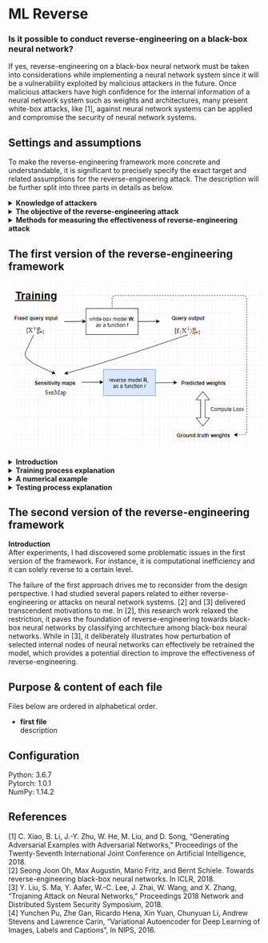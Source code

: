 # ML Reverse

### Is it possible to conduct reverse-engineering on a black-box neural network?
If yes, reverse-engineering on a black-box neural network must be taken into considerations while implementing a neural network system since it will be a vulnerability exploited by malicious attackers in the future. Once malicious attackers have high confidence for the internal information of a neural network system such as weights and architectures, many present white-box attacks, like [1], against neural network systems can be applied and compromise the security of neural network systems.  


Settings and assumptions
----------------
To make the reverse-engineering framework more concrete and understandable, it is significant to precisely specify the exact target and related assumptions for the reverse-engineering attack. The description will be further split into three parts in details as below. <br/>

<details><summary><b>Knowledge of attackers</b></summary>
<p>
It's assumed that the architecture, including activation functions, of black-box neural networks is known but the training process is unknown. For instance, malicious attackers do not have the knowledge about optimizer and training dataset used. This assumption is based on the contribution of [2]. This work has manifested how it is potential for malicious attackers to discover the architecture applied by a black-box neural network. Simply speaking, for malicious attackers, information of layer and corresponding activation functions is distinguished but none of the training process and weights values of black-box neural networks is known. Therefore, the reverse-engineering of black-box neural networks becomes a grey-box problem to solve, and the current objective of this project is to resolve this grey-box problem efficiently and intelligently. 
</p>
</details>

<details><summary><b>The objective of the reverse-engineering attack</b></summary>
<p>
Given the architecture and activation functions of a black-box neural network, a malicious attacker attempts to retrieve the weight values as close as possible. For instance, if the weight value of a certain node in a black-box neural network is 1, the objective of the reverse-engineering framework is to generate predicted weight value as close as to 1. Generally, the ultimate goal of the reverse-engineering framework is to reproduce the exact same set of weight values as the target black-box neural network. 
</p>
</details>

<details><summary><b>Methods for measuring the effectiveness of reverse-engineering attack</b></summary>
<p>
As illustrated above, the objective is to predict the weight values of black-box neural networks as close as possible. In this paragraph, three ways of measurements will be introduced, including the reason for adoptions and corresponding baseline values. It's likely to replace or introduce additional measurement through the progress of the research. <br/>
 <br/>
<b>- Average Absolute Error of weight values:</b></br>
This measurement calculates the average value based on the absolute difference of all weight values in a black-box neural network. For example, if a black-box neural network solely contains 3 nodes with value 3 and predicted weights given by the reverse-engineering framework is 1, 3, and 5. The Average Absolute Error would be 1.333.<br/>
<br/>
<b>-    Average Absolute Percentage Error of weight values:</b></br>
This measurement is similar to the Average Absolute Error. Instead of Absolute Difference Error, Absolute Percentage Error is used for calculation, which aims to utilize the ratio for estimating the closeness. For instance, if a black-box neural network solely contains 3 nodes with 3 and predicted weights given by the reverse-engineering framework is 1, 3, and 5. The Average Relative Error would be 0.444.<br/>
<br/>
<b>-    The difference of prediction accuracy between predicted weights and ground-truth weights:</b></br>
If the reverse-engineering framework can actually reproduce an identical model as a black-box neural network framework, it should possess identical prediction accuracy. For instance, if a black-box neural network can achieve 92% accuracy on a certain test dataset, a reproduced model with identical weight values should also obtain 92% accuracy on the same test dataset. In our framework, we compute the difference of accuracy given by predicted weights and ground-truth weights. For a simple demonstration, if the prediction accuracy of a black-box neural network is 92% and that of predicted weights is 50%, this measurement should produce error value with 0.42.<br/>
<br/>
Through experiments, for the target black-box neural network in the research, its baseline values are around 0.05, 3.65, 0.83 respectively to above three measurements. Please refer to <b>baseline_values_computation.ipynb</b> for the more specific implementation. Note that these measurements are only meaningful while comparing to the measurements obtained after conducting reverse-engineering on the target black-box neural network. The baseline values should be different based on the architecture, activation functions, training process, and initialization method of the target black-box neural network.
</p>
</details>


The first version of the reverse-engineering framework   
----------------
<p align="center">
  <img src="https://github.com/KuoTzu-yang/ML-reverse/blob/master/pictures_for_README/first_version_framework_1.png">
</p>

<details><summary><b>Introduction</b></summary>
<p>
The only difference between a neural network system and a mathematical function is that the inputs and outputs of a neural network system can be of any format. When we consider neural network systems as several approximated functions, given sufficient inputs with a slight difference, we should be able to observe different ways of variation in the outputs, which can be utilized to distinguish different neural network systems. This concept is mainly my first design principle behind the first version of the framework.  
</p>
</details>

<details><summary><b>Training process explanation</b></summary>
<p>
In the training process, we would like to train a model called reverse model R by leveraging abundant white-box neural networks, which have the same architecture but diverse weights from each other. The input of reverse model R is sensitivity maps of corresponding white-box neural networks and the output of R is the predicted weights for individual white-box neural networks. The purpose of the reverse model R is to leverage features (e.g. sensitivity maps) of neural networks and map these features with weights of neural networks via the training process. 
<div align="center">
  <img width="500" height="500" src="https://github.com/KuoTzu-yang/ML-reverse/blob/master/pictures_for_README/first_version_framework_2.png">
</div>
More specifically, for each white-box neural network, we feed a sufficient amount of input samples from a fixed set and receive the corresponding outputs through a white-box model. Then we generate a sensitive map for each neural network, which acts the representation of attention of each neural network. For instance, if a neural network M takes a 28 * 28 image as input, the corresponding sensitivity map for M is also a 28 * 28 image. Each pixel in the sensitivity map describes how important a pixel is for the contribution of decisions made by M. The concept of the sensitivity map is quite similar to derivative, such as how small change in each pixel of an input image can affect the final decision. However, there is a difference between the derivative and the sensitivity map. For instance,  if there are 10 classes for a classification prediction task, a change on a certain pixel, p1, may change prediction scores of all classes significantly but change on a p1 could not the neural network to generate a different prediction result, which indicates the prediction score of a certain class, let’s denote it as C_h, remains highest among all classes. However, there is a change on another pixel, p2, which will slightly decrease the prediction score of C_h without affecting prediction scores on all other classes. The change on p2 will produce a variation in the prediction result easily for a given image. Under this situation, p2 is of higher sensitivity than p1 in the sensitivity map but smaller derivatives for the prediction scores.<br/>
<br/>
Finally, after collection of sensitivity maps and ground-truth weights of white-box neural networks, these data are utilized as the training dataset for the reverse model. 
</p>
</details>

<details><summary><b>A numerical example</b></summary>
<p>
<div align="center">
  <img src="https://github.com/KuoTzu-yang/ML-reverse/blob/master/pictures_for_README/first_version_framework_3.png">
</div>
To facilitate the comprehension for readers, a real-life example is given to illustrate the concept of the training process. Assume we would like to reverse a black-box neural network used for image classification and its architecture and activation functions are known, we build 5000 white-box neural networks with the same architecture and activation functions as the target black-box neural network. Next, for each white-box neural network, 1000 images are forwarded through an individual white-box neural network to obtain 1000 corresponding outputs. Subsequently, based on 1000 image inputs and 1000 corresponding outputs, a sensitivity map is computed for an individual white-box neural network, where totally 5000 sensitivity maps are formed as the inputs for the reverse model R. Eventually, by leveraging these sensitivity maps, we train the reverse model R to approximate the mapping function from a sensitivity map to a set of weights.
</p>
</details>

<details><summary><b>Testing process explanation</b></summary>
<p>
<div align="center">
  <img src="https://github.com/KuoTzu-yang/ML-reverse/blob/master/pictures_for_README/first_version_framework_4.png">
</div>
As reverse model R is trained, we can apply the same principle for a target black-box neural network. By feeding the same fixed input set and computation, a sensitivity map for a black-box model is derived. Then, this sensitivity map serves as the input for the reverse model for producing predicted weights of the black-box model. The effectiveness of reverse-engineering is measured by the similarity between predicted weights and ground-truth weights, which can be designed by practitioners. In this project, I used the Average Absolute Percentage Error and cross entropy loss. 
</p>
</details>


The second version of the reverse-engineering framework   
----------------
<b>Introduction</b><br/>
After experiments, I had discovered some problematic issues in the first version of the framework. For instance, it is computational inefficiency and it can solely reverse to a certain level.

The failure of the first approach drives me to reconsider from the design perspective. I had studied several papers related to either reverse-engineering or attacks on neural network systems. [2] and [3] delivered transcendent motivations to me. In [2], this research work relaxed the restriction, it paves the foundation of reverse-engineering towards black-box neural networks by classifying architecture among black-box neural networks. While in [3], it deliberately illustrates how perturbation of selected internal nodes of neural networks can effectively be retrained the model, which provides a potential direction to improve the effectiveness of reverse-engineering. 
   
   
Purpose & content of each file 
----------------
Files below are ordered in alphabetical order.  
-  <b>first file</b>  
   description
   
   
Configuration
----------------
  Python: 3.6.7  
  Pytorch: 1.0.1  
  NumPy: 1.14.2 


References
----------------
[1] C. Xiao, B. Li, J.-Y. Zhu, W. He, M. Liu, and D. Song, “Generating Adversarial Examples with Adversarial Networks,” Proceedings of the Twenty-Seventh International Joint Conference on Artificial Intelligence, 2018. <br/>
[2] Seong Joon Oh, Max Augustin, Mario Fritz, and Bernt Schiele. Towards reverse-engineering black-box neural networks. In ICLR, 2018. <br/>
[3] Y. Liu, S. Ma, Y. Aafer, W.-C. Lee, J. Zhai, W. Wang, and X. Zhang, “Trojaning Attack on Neural Networks,” Proceedings 2018 Network and Distributed System Security Symposium, 2018. <br/>
[4] Yunchen Pu, Zhe Gan, Ricardo Hena, Xin Yuan, Chunyuan Li, Andrew Stevens and Lawrence Carin, “Variational Autoencoder for Deep Learning of Images, Labels and Captions”, In NIPS, 2016. <br/>
